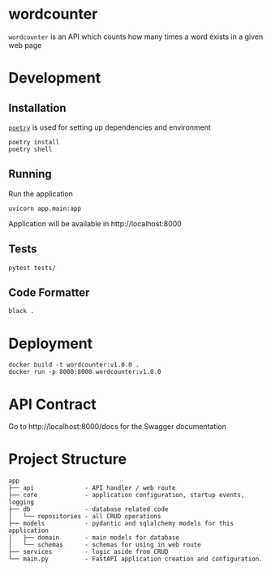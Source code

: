 # wordcounter

`wordcounter` is an API which counts how many times a word exists in a given web page

# Development

## Installation

[`poetry`](https://python-poetry.org/) is used for setting up dependencies and environment

```
poetry install
poetry shell
```

## Running

Run the application

```
uvicorn app.main:app
```

Application will be available in http://localhost:8000

## Tests

```
pytest tests/
```

## Code Formatter

```
black .
```

# Deployment

```
docker build -t wordcounter:v1.0.0 .
docker run -p 8000:8000 wordcounter:v1.0.0
```

# API Contract

Go to http://localhost:8000/docs for the Swagger documentation

# Project Structure

```
app
├── api              - API handler / web route
├── core             - application configuration, startup events, logging
├── db               - database related code
│   └── repositories - all CRUD operations
├── models           - pydantic and sqlalchemy models for this application
│   ├── domain       - main models for database
│   └── schemas      - schemas for using in web route
├── services         - logic aside from CRUD
└── main.py          - FastAPI application creation and configuration.
```
